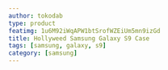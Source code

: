 ```yaml
---
author: tokodab
type: product
featimg: 1u6M92iWqAPW1btSrofWZEiUm5mn9izGd
title: Hollyweed Samsung Galaxy S9 Case
tags: [samsung, galaxy, s9]
category: [samsung]
---
```

